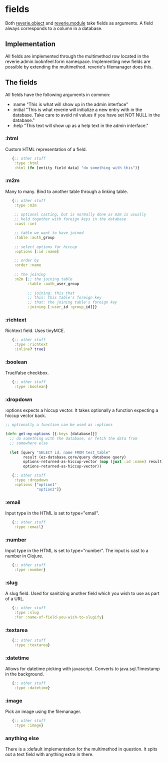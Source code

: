 # fields 

Both [reverie.object](object.md) and [reverie.module](module.md) take fields as arguments. A field always corresponds to a column in a database.


## Implementation

All fields are implemented through the multimethod row located in the reverie.admin.looknfeel.form namespace. Implementing new fields are possible by extending the multimethod. reverie's filemanager does this.


## The fields

All fields have the following arguments in common:

- :name "This is what will show up in the admin interface"
- :initial "This is what reverie will initialize a new entry with in the database. Take care to avoid nil values if you have set NOT NULL in the database."
- :help "This text will show up as a help text in the admin interface."

### :html
Custom HTML representation of a field.

```clojure
   {;; other stuff
    :type :html
    :html (fn [entity field data] "do something with this")}
```

### :m2m

Many to many. Bind to another table through a linking table.

```clojure
   {;; other stuff
    :type :m2m
    
    ;; optional casting, but is normally done as m2m is usually
    ;; held together with foreign keys in the database
    :cast :int

    ;; table we want to have joined
    :table :auth_group
    
    ;; select options for hiccup
    :options [:id :name]

    ;; order by
    :order :name
    
    ;; the joining
    :m2m {;; the joining table
          :table :auth_user_group
          
          ;; joining: this that
          ;; this: this table's foreign key
          ;; that: the joining table's foreign key
          :joining [:user_id :group_id]}}

```


### :richtext

Richtext field. Uses tinyMCE.

```clojure
   {;; other stuff
    :type :richtext
    :inline? true}
```


### :boolean

True/false checkbox.


```clojure
   {;; other stuff
    :type :boolean}
```


### :dropdown

:options expects a hiccup vector. It takes optionally a function expecting a hiccup vector back.

```clojure
;; optionally a function can be used as :options

(defn get-my-options [{:keys [database]}]
  ;; do something with the database, or fetch the data from
  ;; somewhere else
  
  (let [query "SELECT id, name FROM test_table"
        result (ez-database.core/query database query)
        options-returned-as-hiccup-vector (map (juxt :id :name) result)]
        options-returned-as-hiccup-vector))

   {;; other stuff
    :type :dropdown
    :options ["option1"
              "option2"]}
```


### :email

Input type in the HTML is set to type="email".

```clojure
   {;; other stuff
    :type :email}
```


### :number

Input type in the HTML is set to type="number". The input is cast to a number in Clojure.

```clojure
   {;; other stuff
    :type :number}
```


### :slug

A slug field. Used for sanitizing another field which you wish to use as part of a URL.

```clojure
   {;; other stuff
    :type :slug
    :for :name-of-field-you-wish-to-slugify}
```

### :textarea

```clojure
   {;; other stuff
    :type :textarea}
```


### :datetime

Allows for datetime picking with javascript. Converts to java.sql.Timestamp in the background.

```clojure
   {;; other stuff
    :type :datetime}
```

### :image

Pick an image using the filemanager.

```clojure
   {;; other stuff
    :type :image}
```


### anything else

There is a :default implementation for the multimethod in question. It spits out a text field with anything extra in there.
